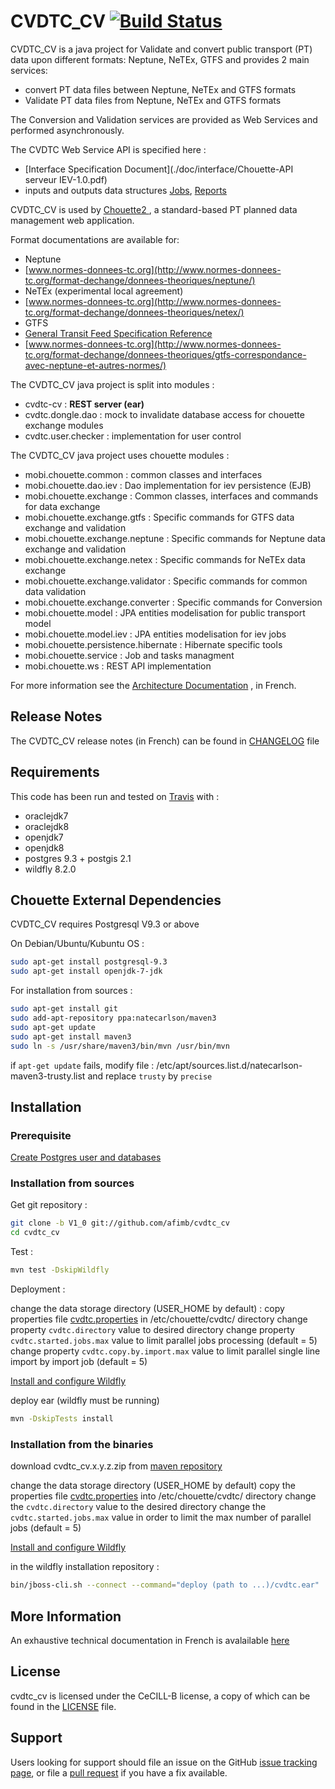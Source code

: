 # CVDTC_CV [![Build Status](https://travis-ci.org/afimb/cvdtc_cv.png)](http://travis-ci.org/afimb/cvdtc_cv?branch=master)
CVDTC_CV is a java project for Validate and convert public transport (PT) data upon different formats: Neptune, NeTEx, GTFS and provides 2 main services:

* convert PT data files between Neptune, NeTEx and GTFS formats
* Validate PT data files from Neptune, NeTEx and GTFS formats

The Conversion and Validation services are provided as Web Services and performed asynchronously.

The CVDTC Web Service API is specified here :
* [Interface Specification Document](./doc/interface/Chouette-API serveur IEV-1.0.pdf)
* inputs and outputs data structures [Jobs](./doc/interface/Jobs.xsd), [Reports](./doc/interface/Reports.xsd)

CVDTC_CV is used by [Chouette2 ](https://github.com/afimb/chouette2), a standard-based PT planned data management web application.

Format documentations are available for:
* Neptune
 * [www.normes-donnees-tc.org](http://www.normes-donnees-tc.org/format-dechange/donnees-theoriques/neptune/)
* NeTEx (experimental local agreement)
 * [www.normes-donnees-tc.org](http://www.normes-donnees-tc.org/format-dechange/donnees-theoriques/netex/)
* GTFS
 * [General Transit Feed Specification Reference](https://developers.google.com/transit/gtfs/reference)
 * [www.normes-donnees-tc.org](http://www.normes-donnees-tc.org/format-dechange/donnees-theoriques/gtfs-correspondance-avec-neptune-et-autres-normes/)

The CVDTC_CV java project is split into modules :

* cvdtc-cv : **REST server (ear)**
* cvdtc.dongle.dao : mock to invalidate database access for chouette exchange modules
* cvdtc.user.checker : implementation for user control

The CVDTC_CV java project uses chouette modules :

* mobi.chouette.common : common classes and interfaces
* mobi.chouette.dao.iev : Dao implementation for iev persistence (EJB)
* mobi.chouette.exchange : Common classes, interfaces and commands for data exchange 
* mobi.chouette.exchange.gtfs : Specific commands for GTFS data exchange and validation 
* mobi.chouette.exchange.neptune : Specific commands for Neptune data exchange and validation 
* mobi.chouette.exchange.netex : Specific commands for NeTEx data exchange 
* mobi.chouette.exchange.validator : Specific commands for common data validation 
* mobi.chouette.exchange.converter : Specific commands for Conversion 
* mobi.chouette.model : JPA entities modelisation for public transport model
* mobi.chouette.model.iev : JPA entities modelisation for iev jobs
* mobi.chouette.persistence.hibernate : Hibernate specific tools
* mobi.chouette.service : Job and tasks managment
* mobi.chouette.ws : REST API implementation

For more information see the [Architecture Documentation](http://www.chouette.mobi/developpeurs/) , in French.

## Release Notes

The CVDTC_CV release notes (in French) can be found in [CHANGELOG](./CHANGELOG.md) file 

## Requirements
 
This code has been run and tested on [Travis](http://travis-ci.org/afimb/cvdtc_cv?branch=master) with : 
* oraclejdk7
* oraclejdk8
* openjdk7
* openjdk8
* postgres 9.3 + postgis 2.1
* wildfly 8.2.0

## Chouette External Dependencies

CVDTC_CV requires Postgresql V9.3 or above

On Debian/Ubuntu/Kubuntu OS : 
```sh
sudo apt-get install postgresql-9.3
sudo apt-get install openjdk-7-jdk 
```

For installation from sources : 
```sh
sudo apt-get install git
sudo add-apt-repository ppa:natecarlson/maven3
sudo apt-get update 
sudo apt-get install maven3
sudo ln -s /usr/share/maven3/bin/mvn /usr/bin/mvn
```
if ```apt-get update``` fails, modify file :
/etc/apt/sources.list.d/natecarlson-maven3-trusty.list
and replace ```trusty``` by ```precise``` 

## Installation

### Prerequisite
 
[Create Postgres user and databases ](./doc/install/postgresql.md) 


### Installation from sources

Get git repository :
```sh
git clone -b V1_0 git://github.com/afimb/cvdtc_cv
cd cvdtc_cv
```

Test :

```sh
mvn test -DskipWildfly
```

Deployment :

change the data storage directory (USER_HOME by default) :
copy properties file [cvdtc.properties](./doc/cvdtc.properties) in /etc/chouette/cvdtc/ directory
change property ```cvdtc.directory``` value to desired directory
change property ```cvdtc.started.jobs.max``` value to limit parallel jobs processing (default = 5)
change property ```cvdtc.copy.by.import.max``` value to limit parallel single line import by import job (default = 5)

[Install and configure Wildfly](./doc/install/wildfly.md) 

deploy ear (wildfly must be running)
```sh
mvn -DskipTests install
```

### Installation from the binaries
download cvdtc_cv.x.y.z.zip from [maven repository](http://maven.chouette.mobi/mobi/chouette/cvdtc_cv)

change the data storage directory (USER_HOME by default)
copy the properties file [cvdtc.properties](./doc/cvdtc.properties) into /etc/chouette/cvdtc/ directory
change the ```cvdtc.directory``` value to the desired directory
change the ```cvdtc.started.jobs.max``` value in order to limit the max number of parallel jobs (default = 5)

[Install and configure Wildfly](./doc/install/wildfly.md) 


in the wildfly installation repository :
```sh
bin/jboss-cli.sh --connect --command="deploy (path to ...)/cvdtc.ear"
```

## More Information
 
An exhaustive technical documentation in French is avalailable [here](http://www.chouette.mobi/developpeurs/)


## License
 
cvdtc_cv is licensed under the CeCILL-B license, a copy of which can be found in the [LICENSE](./LICENSE.md) file.

 
## Support
 
Users looking for support should file an issue on the GitHub [issue tracking page](../../issues), or file a [pull request](../../pulls) if you have a fix available.
